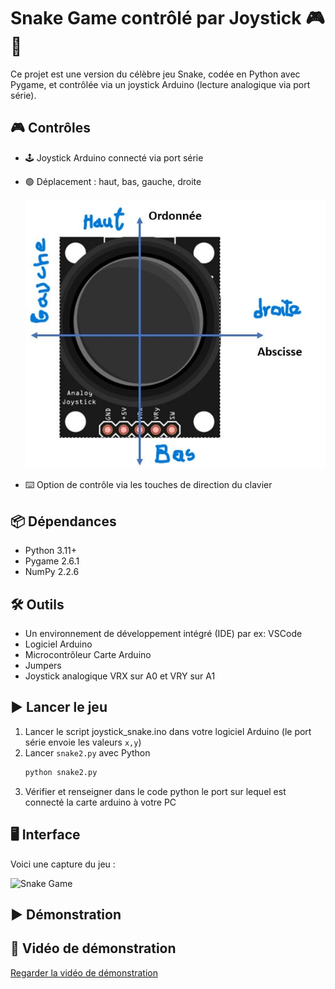 # Snake Game contrôlé par Joystick 🎮🐍

Ce projet est une version du célèbre jeu Snake, codée en Python avec Pygame, et contrôlée via un joystick Arduino (lecture analogique via port série).

## 🎮 Contrôles

- 🕹️ Joystick Arduino connecté via port série
- 🟢 Déplacement : haut, bas, gauche, droite

  ![Snake Game](Images/Direction_joystick.jpg)
- ⌨️ Option de contrôle via les touches de direction du clavier

## 📦 Dépendances

- Python 3.11+
- Pygame 2.6.1
- NumPy  2.2.6

## 🛠️ Outils
- Un environnement de développement intégré (IDE) par ex: VSCode
- Logiciel Arduino
- Microcontrôleur Carte Arduino
- Jumpers
- Joystick analogique VRX sur A0 et VRY sur A1

## ▶️ Lancer le jeu

1. Lancer le script joystick_snake.ino dans votre logiciel Arduino (le port série envoie les valeurs `x,y`)
2. Lancer `snake2.py` avec Python
   ```bash
   python snake2.py
3. Vérifier et renseigner dans le code python le port sur lequel est connecté la carte arduino à votre PC

## 🖥️ Interface
Voici une capture du jeu :

![Snake Game](Images/interface.png)

## ▶️ Démonstration

## 🎥 Vidéo de démonstration

[Regarder la vidéo de démonstration](Démo/démo.mp4)
